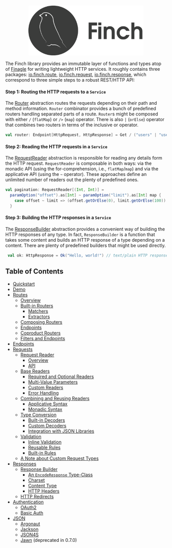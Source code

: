 <p align="center">
  <img src="https://raw.githubusercontent.com/finagle/finch/master/finch-logo.png" width="360px" />
</p>

The Finch library provides an immutable layer of functions and types atop of [Finagle][1] for writing lightweight HTTP
services. It roughly contains three packages: [io.finch.route](route.md), [io.finch.request](request.md),
[io.finch.response](response.md), which correspond to three simple steps to a robust REST/HTTP API:

#### Step 1: Routing the HTTP requests to a `Service`

The [Router](route.md#router) abstraction routes the requests depending on their path and method information. `Router`
combinator provides a bunch of predefined routers handling separated parts of a route. `Router`s might be composed with
either `/` (`flatMap`) or `/>` (`map`) operator. There is also `|` (`orElse`) operator that combines two routers in
terms of the inclusive or operator.

```scala
val router: Endpoint[HttpRequest, HttpResponse] = Get / ("users" | "user") / int /> GetUser
```

#### Step 2: Reading the HTTP requests in a `Service`

The [RequestReader](request.md#request-reader) abstraction is responsible for reading any details form the HTTP request.
`RequestReader` is composable in both ways: via the monadic API (using the for-comprehension, i.e., `flatMap`/`map`) and
via the applicative API (using the `~` operator). These approaches define an unlimited number of readers out the plenty
of predefined ones.

```scala
val pagination: RequestReader[(Int, Int)] =
  paramOption("offset").as[Int] ~ paramOption("limit").as[Int] map {
    case offset ~ limit => (offset.getOrElse(0), limit.getOrElse(100))
  }
```

#### Step 3: Building the HTTP responses in a `Service`

The [ResponseBuilder](response.md#response-builder) abstraction provides a convenient way of building the HTTP responses
of any type. In fact, `ResponseBuilder` is a function that takes some content and builds an HTTP response of a type
depending on a content. There are plenty of predefined builders that might be used directly.

```scala
 val ok: HttpResponse = Ok("Hello, world!") // text/plain HTTP response with status code 200
```

## Table of Contents

* [Quickstart](quickstart.md)
* [Demo](demo.md)
* [Routes](route.md)
  * [Overview](route.md#overview)
  * [Built-in Routers](route.md#built-in-routers)
    * [Matchers](route.md#matchers)
    * [Extractors](route.md#extractors)
  * [Composing Routers](route.md#composing-routers)
  * [Endpoints](route.md#endpoints)
  * [Coproduct Routers](route.md#coproduct-routers)
  * [Filters and Endpoints](route.md#filters-and-endpoints)
* [Endpoints](endpoint.md)
* [Requests](request.md)
  * [Request Reader](request.md#request-reader)
    * [Overview](request.md#overview)
    * [API](request.md#api)
  * [Base Readers](request.md#base-readers)
    * [Required and Optional Readers](request.md#required-and-optional-readers)
    * [Multi-Value Parameters](request.md#multi-value-parameters)
    * [Custom Readers](request.md#custom-readers)
    * [Error Handling](request.md#error-handling)
  * [Combining and Reusing Readers](request.md#combining-and-reusing-readers)
    * [Applicative Syntax](request.md#applicative-syntax)
    * [Monadic Syntax](request.md#monadic-syntax)
  * [Type Conversion](request.md#type-conversion)
    * [Built-in Decoders](request.md#built-in-decoders)
    * [Custom Decoders](request.md#custom-decoders)
    * [Integration with JSON Libraries](request.md#integration-with-json-libraries)
  * [Validation](request.md#validation)
    * [Inline Validation](request.md#inline-validation)
    * [Reusable Rules](request.md#reusable-validators)
    * [Built-in Rules](request.md#built-in-rules)
  * [A Note about Custom Request Types](request.md#a-note-about-custom-request-types)
* [Responses](response.md)
  * [Response Builder](response.md#response-builder)
    * [An `EncodeResponse` Type-Class](response.md#an-encoderesponse-type-class)
    * [Charset](response.md#charset)
    * [Content Type](response.md#content-type)
    * [HTTP Headers](response.md#http-headers)
  * [HTTP Redirects](response.md#redirects)
* [Authentication](auth.md)
  * [OAuth2](auth.md#authorization-with-oauth2)
  * [Basic Auth](auth.md#basic-http-auth)
* [JSON](json.md)
  * [Argonaut](json.md#argonaut)
  * [Jackson](json.md#jackson)
  * [JSON4S](json.md#json4s)
  * [Jawn](json.md#jawn) (deprecated in 0.7.0)

[1]: http://twitter.github.io/finagle/

